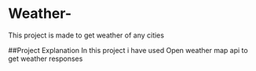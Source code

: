 # Weather-
This project is made to get weather of any cities

##Project Explanation 
In this project i have used Open weather map api to get weather responses


